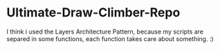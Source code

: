 # Ultimate-Draw-Climber-Repo
I think i used the Layers Architecture Pattern, because my scripts are separed in some functions, each function takes care about something. :)
